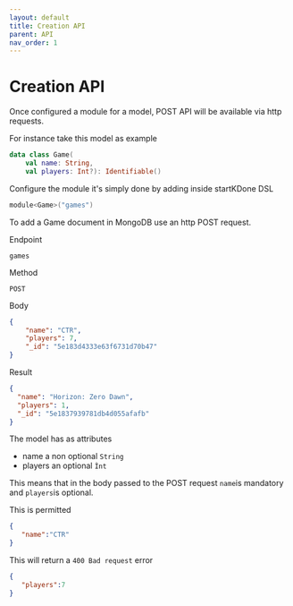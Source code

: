 ```yaml
---
layout: default
title: Creation API
parent: API
nav_order: 1
---
```


# Creation API

Once configured a module for a model, POST API will be available via http requests.

For instance take this model as example
```kotlin
data class Game(
    val name: String,
    val players: Int?): Identifiable()
```

Configure the module it's simply done by adding inside startKDone DSL
```kotlin
module<Game>("games")
```

To add a Game document in MongoDB use an http POST request.  

Endpoint
```
games
```

Method
```
POST
```

Body
```json
{
    "name": "CTR",
    "players": 7,
    "_id": "5e183d4333e63f6731d70b47"
}
```

Result
```json
{
  "name": "Horizon: Zero Dawn",
  "players": 1,
  "_id": "5e1837939781db4d055afafb"
}
```

The model has as attributes
- name a non optional `String`
- players an optional `Ìnt`

This means that in the body passed to the POST request `name`is mandatory and `players`is optional.  

This is permitted
```json
{
   "name":"CTR"
}
```

This will return a `400 Bad request` error
```json
{
   "players":7
}
```
